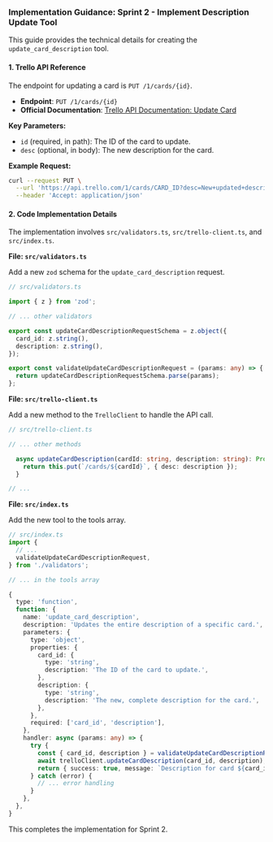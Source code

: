 ### Implementation Guidance: Sprint 2 - Implement Description Update Tool

This guide provides the technical details for creating the `update_card_description` tool.

#### 1. Trello API Reference

The endpoint for updating a card is `PUT /1/cards/{id}`.

-   **Endpoint**: `PUT /1/cards/{id}`
-   **Official Documentation**: [Trello API Documentation: Update Card](https://developer.atlassian.com/cloud/trello/rest/api-group-cards/#api-cards-id-put)

**Key Parameters:**
-   `id` (required, in path): The ID of the card to update.
-   `desc` (optional, in body): The new description for the card.

**Example Request:**
```bash
curl --request PUT \
  --url 'https://api.trello.com/1/cards/CARD_ID?desc=New+updated+description.&key=API_KEY&token=API_TOKEN' \
  --header 'Accept: application/json'
```

#### 2. Code Implementation Details

The implementation involves `src/validators.ts`, `src/trello-client.ts`, and `src/index.ts`.

**File: `src/validators.ts`**

Add a new `zod` schema for the `update_card_description` request.

```typescript
// src/validators.ts

import { z } from 'zod';

// ... other validators

export const updateCardDescriptionRequestSchema = z.object({
  card_id: z.string(),
  description: z.string(),
});

export const validateUpdateCardDescriptionRequest = (params: any) => {
  return updateCardDescriptionRequestSchema.parse(params);
};
```

**File: `src/trello-client.ts`**

Add a new method to the `TrelloClient` to handle the API call.

```typescript
// src/trello-client.ts

// ... other methods

  async updateCardDescription(cardId: string, description: string): Promise<any> {
    return this.put(`/cards/${cardId}`, { desc: description });
  }

// ...
```

**File: `src/index.ts`**

Add the new tool to the tools array.

```typescript
// src/index.ts
import {
  // ...
  validateUpdateCardDescriptionRequest,
} from './validators';

// ... in the tools array

{
  type: 'function',
  function: {
    name: 'update_card_description',
    description: 'Updates the entire description of a specific card.',
    parameters: {
      type: 'object',
      properties: {
        card_id: {
          type: 'string',
          description: 'The ID of the card to update.',
        },
        description: {
          type: 'string',
          description: 'The new, complete description for the card.',
        },
      },
      required: ['card_id', 'description'],
    },
    handler: async (params: any) => {
      try {
        const { card_id, description } = validateUpdateCardDescriptionRequest(params);
        await trelloClient.updateCardDescription(card_id, description);
        return { success: true, message: `Description for card ${card_id} updated.` };
      } catch (error) {
        // ... error handling
      }
    },
  },
}
```
This completes the implementation for Sprint 2.